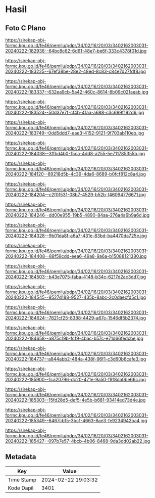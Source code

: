 # Hasil

## Foto C Plano

https://sirekap-obj-formc.kpu.go.id/fe46/pemilu/pdpr/34/02/16/20/03/3402162003031-20240222-182936--64bc8c62-6d61-48e7-be6f-333c4378f01d.jpg

https://sirekap-obj-formc.kpu.go.id/fe46/pemilu/pdpr/34/02/16/20/03/3402162003031-20240222-183225--67ef38be-28e2-48ed-8c83-c84e7d27fdf8.jpg

https://sirekap-obj-formc.kpu.go.id/fe46/pemilu/pdpr/34/02/16/20/03/3402162003031-20240222-183337--632ea9cb-5a42-460c-8614-8b09c021aeab.jpg

https://sirekap-obj-formc.kpu.go.id/fe46/pemilu/pdpr/34/02/16/20/03/3402162003031-20240222-183524--50d37e7f-cf4b-41aa-a688-c3c699f192d6.jpg

https://sirekap-obj-formc.kpu.go.id/fe46/pemilu/pdpr/34/02/16/20/03/3402162003031-20240222-183749--0dd5ddd7-eae3-4152-9121-9f703ab110eb.jpg

https://sirekap-obj-formc.kpu.go.id/fe46/pemilu/pdpr/34/02/16/20/03/3402162003031-20240222-184038--3ffbd4b0-15ca-4dd8-a255-5e711785355b.jpg

https://sirekap-obj-formc.kpu.go.id/fe46/pemilu/pdpr/34/02/16/20/03/3402162003031-20240222-184120--89218d5b-4c39-4da6-8689-b0fcf812c8a4.jpg

https://sirekap-obj-formc.kpu.go.id/fe46/pemilu/pdpr/34/02/16/20/03/3402162003031-20240222-184204--c2f0f531-08b7-4529-b52b-f46094776671.jpg

https://sirekap-obj-formc.kpu.go.id/fe46/pemilu/pdpr/34/02/16/20/03/3402162003031-20240222-184246--dd00e955-19b5-4890-84aa-276a4a6b9a6d.jpg

https://sirekap-obj-formc.kpu.go.id/fe46/pemilu/pdpr/34/02/16/20/03/3402162003031-20240222-184328--9b01da8f-a6a7-431e-83bd-ba4470da725e.jpg

https://sirekap-obj-formc.kpu.go.id/fe46/pemilu/pdpr/34/02/16/20/03/3402162003031-20240222-184408--88f59cdd-eea6-49a8-9a6a-b15088121380.jpg

https://sirekap-obj-formc.kpu.go.id/fe46/pemilu/pdpr/34/02/16/20/03/3402162003031-20240222-184503--b43e7075-faba-4148-b34c-6217d2ac3dd7.jpg

https://sirekap-obj-formc.kpu.go.id/fe46/pemilu/pdpr/34/02/16/20/03/3402162003031-20240222-184545--9527d188-9527-435b-8abc-2c0daecfd5c1.jpg

https://sirekap-obj-formc.kpu.go.id/fe46/pemilu/pdpr/34/02/16/20/03/3402162003031-20240222-184624--7821cf25-8388-4429-a67c-1546df5b2374.jpg

https://sirekap-obj-formc.kpu.go.id/fe46/pemilu/pdpr/34/02/16/20/03/3402162003031-20240222-184658--a875c19b-fcf9-4bac-b57c-e71d66fedcbe.jpg

https://sirekap-obj-formc.kpu.go.id/fe46/pemilu/pdpr/34/02/16/20/03/3402162003031-20240222-184737--a844abb2-484a-438f-96f1-c3d60b6cafe3.jpg

https://sirekap-obj-formc.kpu.go.id/fe46/pemilu/pdpr/34/02/16/20/03/3402162003031-20240222-185900--1ca20796-dc20-471e-9a50-f9f8da0be66c.jpg

https://sirekap-obj-formc.kpu.go.id/fe46/pemilu/pdpr/34/02/16/20/03/3402162003031-20240222-185303--15fd28d5-def5-4e5b-b681-93414ed73d4e.jpg

https://sirekap-obj-formc.kpu.go.id/fe46/pemilu/pdpr/34/02/16/20/03/3402162003031-20240222-185349--6467cb15-3bc1-4663-8ae3-fe9234942ba4.jpg

https://sirekap-obj-formc.kpu.go.id/fe46/pemilu/pdpr/34/02/16/20/03/3402162003031-20240222-185427--097b7e57-4bcb-4b06-8468-9da3dd02ab22.jpg


## Metadata

| Key        | Value               |
| ---------- | ------------------- |
| Time Stamp | 2024-02-22 19:03:32 |
| Kode Dapil | 3401                |



